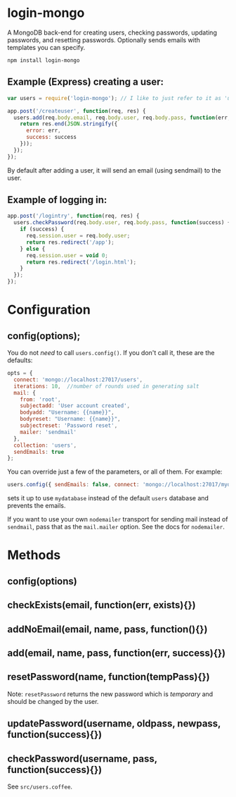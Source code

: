 # login-mongo
A MongoDB back-end for creating users, checking passwords, updating passwords, and resetting passwords.  Optionally sends emails with templates you can specify.

`npm install login-mongo`

## Example (Express) creating a user: 
```javascript
var users = require('login-mongo'); // I like to just refer to it as 'users'

app.post('/createuser', function(req, res) {
  users.add(req.body.email, req.body.user, req.body.pass, function(err, success) {
    return res.end(JSON.stringify({
      error: err,
      success: success
    }));
  });
});
```

By default after adding a user, it will send an email (using sendmail) to the user.

## Example of logging in:
```javascript
app.post('/logintry', function(req, res) {
  users.checkPassword(req.body.user, req.body.pass, function(success) {
    if (success) {
      req.session.user = req.body.user;
      return res.redirect('/app');
    } else {
      req.session.user = void 0;
      return res.redirect('/login.html');
    }
  });
});

```

# Configuration

## config(options);

You do not *need* to call `users.config()`.  If you don't call it, these are the defaults:

```javascript
opts = {
  connect: 'mongo://localhost:27017/users',
  iterations: 10,  //number of rounds used in generating salt
  mail: {
    from: 'root',
    subjectadd: 'User account created',
    bodyadd: "Username: {{name}}",
    bodyreset: "Username: {{name}}",
    subjectreset: 'Password reset',
    mailer: 'sendmail'
  },
  collection: 'users',
  sendEmails: true
};
```

You can override just a few of the parameters, or all of them.  For example:

```javascript
users.config({ sendEmails: false, connect: 'mongo://localhost:27017/mydatabase' });
```

sets it up to use `mydatabase` instead of the default `users` database and prevents the emails.

If you want to use your own `nodemailer` transport for sending mail instead of `sendmail`, pass that as the `mail.mailer` option.  See the docs for `nodemailer`.

# Methods

## config(options)
  
## checkExists(email, function(err, exists){})

## addNoEmail(email, name, pass, function(){})

## add(email, name, pass, function(err, success){})

## resetPassword(name, function(tempPass){})

Note: `resetPassword` returns the new password which is _temporary_ and should be changed by the user.

## updatePassword(username, oldpass, newpass, function(success){})

## checkPassword(username, pass, function(success){})

See `src/users.coffee`.


